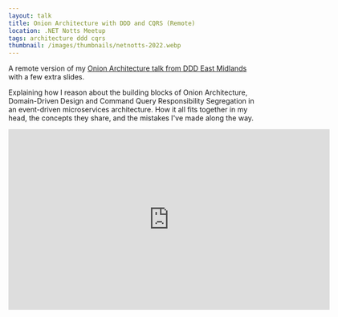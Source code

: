 ```yaml
---
layout: talk
title: Onion Architecture with DDD and CQRS (Remote)
location: .NET Notts Meetup
tags: architecture ddd cqrs
thumbnail: /images/thumbnails/netnotts-2022.webp
---
```


A remote version of my [Onion Architecture talk from DDD East Midlands](/talks/onion-architecture-ddd-cqrs/) with a few extra slides.

Explaining how I reason about the building blocks of Onion Architecture, Domain-Driven Design and Command Query Responsibility Segregation in an event-driven microservices architecture. How it all fits together in my head, the concepts they share, and the mistakes I've made along the way.

<div class="video">
<div class="video-wrapper">
    <iframe width="640" height="360" src="https://www.youtube.com/embed/piCzFv1fGdQ?start=401" title="YouTube video player" frameborder="0" allow="accelerometer; autoplay; clipboard-write; encrypted-media; gyroscope; picture-in-picture" allowfullscreen></iframe>
</div>
</div>